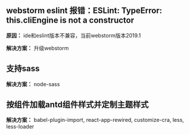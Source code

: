## webstorm eslint 报错：ESLint: TypeError: this.cliEngine is not a constructor
**原因：** ide和eslint版本不兼容，当前webstorm版本2019.1

**解决方案：** 升级webstorm

## 支持sass
**解决方案：** node-sass

## 按组件加载antd组件样式并定制主题样式
**解决方案：** babel-plugin-import, react-app-rewired, customize-cra, less, less-loader